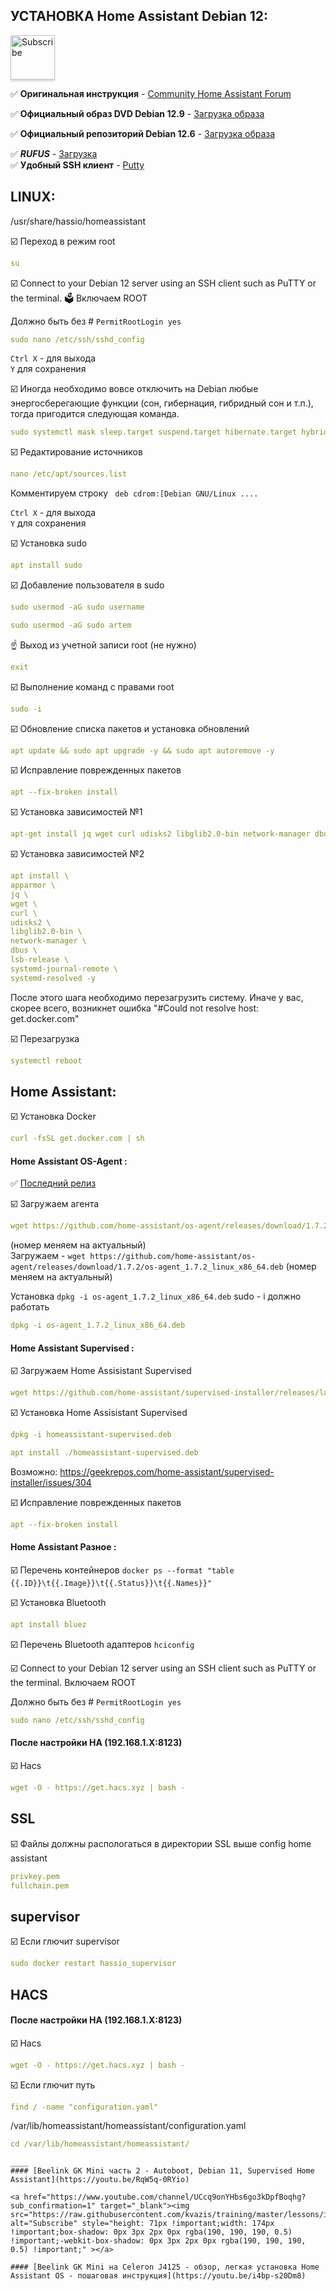 ## УСТАНОВКА Home Assistant Debian 12:   
<a href="https://www.home-assistant.io" target="_blank"><img src="https://github.com/home-assistant/assets/blob/master/misc/logo-icon_template.png" alt="Subscribe" style="height: 71px !important;width: 71px !important;box-shadow: 0px 3px 2px 0px rgba(190, 190, 190, 0.5) !important;-webkit-box-shadow: 0px 3px 2px 0px rgba(190, 190, 190, 0.5) !important;" ></a>
 

:white_check_mark: **Оригинальная инструкция** - [Community Home Assistant Forum](https://community.home-assistant.io/t/installing-home-assistant-supervised-on-debian-11/200253#installing-home-assistant-supervised-on-debian-11-1)   

:white_check_mark: **Официальный образ DVD Debian 12.9** - [Загрузка образа](https://cdimage.debian.org/debian-cd/12.9.0/amd64/iso-dvd/) 

:white_check_mark: **Официальный репозиторий Debian 12.6** - [Загрузка образа](https://cdimage.debian.org/cdimage/unofficial/non-free/firmware/bookworm/12.6.0/)  

:white_check_mark: ***RUFUS*** - [Загрузка](https://rufus.ie/ru/)  
:white_check_mark: **Удобный SSH клиент** - [Putty](https://www.putty.org/)    

## LINUX:    
/usr/share/hassio/homeassistant

:ballot_box_with_check: Переход в режим root    
```yaml
su
```
:ballot_box_with_check: Connect to your Debian 12 server using an SSH client such as PuTTY or the terminal.
:ballot_box: Включаем ROOT

Должно быть без # 
`PermitRootLogin yes`
```yaml
sudo nano /etc/ssh/sshd_config
```
`Ctrl X` - для выхода    
`Y` для сохранения   

:ballot_box_with_check: Иногда необходимо вовсе отключить на Debian любые энергосберегающие функции (сон, гибернация, гибридный сон и т.п.), тогда пригодится следующая команда.
```yaml
sudo systemctl mask sleep.target suspend.target hibernate.target hybrid-sleep.target
```

:ballot_box_with_check: Редактирование источников    
```yaml
nano /etc/apt/sources.list
```
Комментируем строку ` deb cdrom:[Debian GNU/Linux ....`    

`Ctrl X` - для выхода    
`Y` для сохранения    

:ballot_box_with_check: Установка sudo       
```yaml
apt install sudo
```

:ballot_box_with_check: Добавление пользователя в sudo   
```yaml
sudo usermod -aG sudo username
```
```yaml
sudo usermod -aG sudo artem
```
:point_up: Выход из учетной записи root (не нужно) 
```yaml
exit
```

:ballot_box_with_check: Выполнение команд с правами root
```yaml
sudo -i
```
:ballot_box_with_check: Обновление списка пакетов и установка обновлений
```yaml
apt update && sudo apt upgrade -y && sudo apt autoremove -y
```

:ballot_box_with_check: Исправление поврежденных пакетов
```yaml
apt --fix-broken install
```

:ballot_box_with_check: Установка зависимостей №1
```yaml
apt-get install jq wget curl udisks2 libglib2.0-bin network-manager dbus -y
```
:ballot_box_with_check: Установка зависимостей №2
```yaml
apt install \
apparmor \
jq \
wget \
curl \
udisks2 \
libglib2.0-bin \
network-manager \
dbus \
lsb-release \
systemd-journal-remote \
systemd-resolved -y
```
После этого шага необходимо перезагрузить систему. Иначе у вас, скорее всего, возникнет ошибка "#Could not resolve host: get.docker.com" 

:ballot_box_with_check: Перезагрузка
```yaml
systemctl reboot
```
## Home Assistant:  

:ballot_box_with_check: Установка Docker    
```yaml
curl -fsSL get.docker.com | sh
```

#### Home Assistant OS-Agent  : 

:white_check_mark: [Последний релиз](https://github.com/home-assistant/os-agent/releases/latest)  

:ballot_box_with_check: Загружаем агента
```yaml
wget https://github.com/home-assistant/os-agent/releases/download/1.7.2/os-agent_1.7.2_linux_x86_64.deb
```
(номер меняем на актуальный)  
Загружаем - `wget https://github.com/home-assistant/os-agent/releases/download/1.7.2/os-agent_1.7.2_linux_x86_64.deb` (номер меняем на актуальный)    

Установка `dpkg -i os-agent_1.7.2_linux_x86_64.deb`
sudo - i должно работать
```yaml
dpkg -i os-agent_1.7.2_linux_x86_64.deb
```

#### Home Assistant Supervised : 

:ballot_box_with_check: Загружаем Home Assisistant Supervised 
```yaml
wget https://github.com/home-assistant/supervised-installer/releases/latest/download/homeassistant-supervised.deb
```
:ballot_box_with_check: Установка Home Assisistant Supervised 
```yaml
dpkg -i homeassistant-supervised.deb
```
```yaml
apt install ./homeassistant-supervised.deb
```
Возможно:
https://geekrepos.com/home-assistant/supervised-installer/issues/304

:ballot_box_with_check: Исправление поврежденных пакетов
```yaml
apt --fix-broken install
```
#### Home Assistant Разное : 

:ballot_box_with_check: Перечень контейнеров
`docker ps --format "table {{.ID}}\t{{.Image}}\t{{.Status}}\t{{.Names}}"` 

:ballot_box_with_check: Установка Bluetooth
```yaml
apt install bluez
```

:ballot_box_with_check: Перечень Bluetooth адаптеров
`hciconfig`


:ballot_box_with_check: Connect to your Debian 12 server using an SSH client such as PuTTY or the terminal. Включаем ROOT

Должно быть без # 
`PermitRootLogin yes`
```yaml
sudo nano /etc/ssh/sshd_config
```


#### После настройки HA (192.168.1.X:8123)
:ballot_box_with_check: Hacs
```yaml
wget -O - https://get.hacs.xyz | bash -
```

## SSL
:ballot_box_with_check: Файлы должны распологаться в директории SSL выше config home assistant
```yaml
privkey.pem
fullchain.pem
```
## supervisor
:ballot_box_with_check: Если глючит supervisor
```yaml
sudo docker restart hassio_supervisor
```

## HACS
#### После настройки HA (192.168.1.X:8123)
:ballot_box_with_check: Hacs
```yaml
wget -O - https://get.hacs.xyz | bash -
```

:ballot_box_with_check: Если глючит путь
```yaml
find / -name "configuration.yaml"
```
/var/lib/homeassistant/homeassistant/configuration.yaml
```yaml
cd /var/lib/homeassistant/homeassistant/
```
```
____
#### [Beelink GK Mini часть 2 - Autoboot, Debian 11, Supervised Home Assistant](https://youtu.be/RqW5q-0RYio)

<a href="https://www.youtube.com/channel/UCcq9onYHbs6go3kDpfBoqhg?sub_confirmation=1" target="_blank"><img src="https://raw.githubusercontent.com/kvazis/training/master/lessons/img/subscribe.png" alt="Subscribe" style="height: 71px !important;width: 174px !important;box-shadow: 0px 3px 2px 0px rgba(190, 190, 190, 0.5) !important;-webkit-box-shadow: 0px 3px 2px 0px rgba(190, 190, 190, 0.5) !important;" ></a>

#### [Beelink GK Mini на Celeron J4125 - обзор, легкая установка Home Assistant OS - пошаговая инструкция](https://youtu.be/i4bp-s20Dm8)
